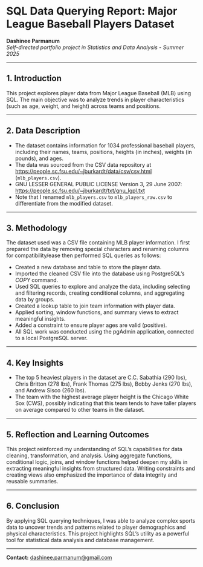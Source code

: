 # SQL Data Querying Report: Major League Baseball Players Dataset

**Dashinee Parmanum**  
*Self-directed portfolio project in Statistics and Data Analysis - Summer 2025*

---
## 1. Introduction
This project explores player data from Major League Baseball (MLB) using SQL. The main objective was to analyze trends in player characteristics (such as age, weight, and height) across teams and positions.

---
## 2. Data Description
- The dataset contains information for 1034 professional baseball players, including their names, teams, positions, heights (in inches), weights (in pounds), and ages.
- The data was sourced from the CSV data repository at https://people.sc.fsu.edu/~jburkardt/data/csv/csv.html (`mlb_players.csv`).
- GNU LESSER GENERAL PUBLIC LICENSE Version 3, 29 June 2007: https://people.sc.fsu.edu/~jburkardt/txt/gnu_lgpl.txt
- Note that I renamed `mlb_players.csv` to `mlb_players_raw.csv` to differentiate from the modified dataset.

---
## 3. Methodology
The dataset used was a CSV file containing MLB player information. I first prepared the data by removing special characters and renaming columns for compatibility/ease then performed SQL queries as follows:
- Created a new database and table to store the player data.  
- Imported the cleaned CSV file into the database using PostgreSQL’s *COPY* command.
- Used SQL queries to explore and analyze the data, including selecting and filtering records, creating conditional columns, and aggregating data by groups.  
- Created a lookup table to join team information with player data.  
- Applied sorting, window functions, and summary views to extract meaningful insights.  
- Added a constraint to ensure player ages are valid (positive).
- All SQL work was conducted using the pgAdmin application, connected to a local PostgreSQL server.
  
---
## 4. Key Insights
- The top 5 heaviest players in the dataset are C.C. Sabathia (290 lbs), Chris Britton (278 lbs), Frank Thomas (275 lbs), Bobby Jenks (270 lbs), and Andrew Sisco (260 lbs).
- The team with the highest average player height is the Chicago White Sox (CWS), possibly indicating that this team tends to have taller players on average compared to other teams in the dataset.

---
## 5. Reflection and Learning Outcomes
This project reinforced my understanding of SQL’s capabilities for data cleaning, transformation, and analysis. Using aggregate functions, conditional logic, joins, and window functions helped deepen my skills in extracting meaningful insights from structured data. Writing constraints and creating views also emphasized the importance of data integrity and reusable summaries.

---
## 6. Conclusion
By applying SQL querying techniques, I was able to analyze complex sports data to uncover trends and patterns related to player demographics and physical characteristics. This project highlights SQL’s utility as a powerful tool for statistical data analysis and database management.

---
**Contact:** dashinee.parmanum@gmail.com
